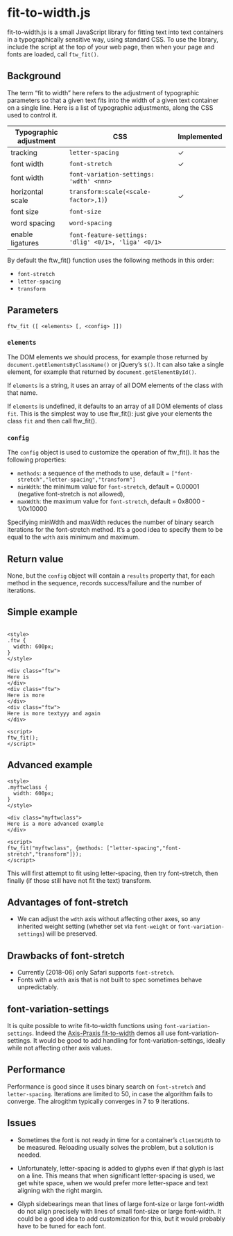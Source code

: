 # fit-to-width.js

fit-to-width.js is a small JavaScript library for fitting text into text containers in a typographically sensitive way, using standard CSS. To use the library, include the script at the top of your web page, then when your page and fonts are loaded, call `ftw_fit()`.

## Background
The term “fit to width” here refers to the adjustment of typographic parameters so that a given text fits into the width of a given text container on a single line. Here is a list of typographic adjustments, along the CSS used to control it.

| Typographic adjustment | CSS | Implemented |
|------------------|------------------------|------|
| tracking         | `letter-spacing`       | ✓    |
| font width       | `font-stretch`         | ✓    |
| font width       | `font-variation-settings: 'wdth' <nnn>` |      |
| horizontal scale | `transform:scale(<scale-factor>,1)`) | ✓    |
| font size        | `font-size`            |      |
| word spacing     | `word-spacing`         |      |
| enable ligatures | `font-feature-settings: 'dlig' <0/1>, 'liga' <0/1>` |      |

By default the ftw_fit() function uses the following methods in this order:
* `font-stretch`
* `letter-spacing`
* `transform`

## Parameters

`ftw_fit ([ <elements> [, <config> ]])`

### `elements`

The DOM elements we should process, for example those returned by `document.getElementsByClassName()` or jQuery’s `$()`. It can also take a single element, for example that returned by `document.getElementById()`.

If `elements` is a string, it uses an array of all DOM elements of the class with that name.

If `elements` is undefined, it defaults to an array of all DOM elements of class `fit`. This is the simplest way to use ftw_fit(): just give your elements the class `fit` and then call ftw_fit().

### `config`

The `config` object is used to customize the operation of ftw_fit(). It has the following properties:

  * `methods`: a sequence of the methods to use, default =  `["font-stretch","letter-spacing","transform"]`
  * `minWdth`: the minimum value for `font-stretch`, default = 0.00001 (negative font-stretch is not allowed),
  * `maxWdth`: the maximum value for `font-stretch`, default = 0x8000 - 1/0x10000
  
Specifying minWdth and maxWdth reduces the number of binary search iterations for the font-stretch method. It’s a good idea to specify them to be equal to the  `wdth` axis minimum and maximum.

## Return value

None, but the `config` object will contain a `results` property that, for each method in the sequence, records success/failure and the number of iterations.

## Simple example

```

<style>
.ftw {
  width: 600px;
}
</style>

<div class="ftw">
Here is 
</div>
<div class="ftw">
Here is more
</div>
<div class="ftw">
Here is more textyyy and again
</div>

<script>
ftw_fit();
</script>

```


## Advanced example

```
<style>
.myftwclass {
  width: 600px;
}
</style>

<div class="myftwclass">
Here is a more advanced example
</div>

<script>
ftw_fit("myftwclass", {methods: ["letter-spacing","font-stretch","transform"]});
</script>
```
This will first attempt to fit using letter-spacing, then try font-stretch, then finally (if those still have not fit the text) transform.

## Advantages of font-stretch

* We can adjust the `wdth` axis without affecting other axes, so any inherited weight setting
(whether set via `font-weight` or `font-variation-settings`) will be preserved.

## Drawbacks of font-stretch

* Currently (2018-06) only Safari supports `font-stretch`.
* Fonts with a `wdth` axis that is not built to spec sometimes behave unpredictably.

## font-variation-settings

It is quite possible to write fit-to-width functions using `font-variation-settings`. Indeed the [Axis-Praxis fit-to-width](https://www.axis-praxis.org/playground/) demos all use 
font-variation-settings. It would be good to add handling for font-variation-settings, ideally while not affecting other axis values.

## Performance

Performance is good since it uses binary search on `font-stretch` and `letter-spacing`. Iterations are limited to 50, in case the algorithm fails to converge. The alrogithm typically converges in 7 to 9 iterations.

## Issues

* Sometimes the font is not ready in time for a container’s `clientWidth` to be measured. Reloading usually solves the problem, but 
a solution is needed.

* Unfortunately, letter-spacing is added to glyphs even if that glyph is last on a line. This means that when significant letter-spacing is used, we get white space, when we would prefer more letter-space and text aligning with the right margin.

* Glyph sidebearings mean that lines of large font-size or large font-width do not align precisely with lines of small font-size or large font-width. It could be a good idea to add customization for this, but it would probably have to be tuned for each font.
